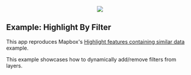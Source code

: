 <div align="center">
  <img src="https://avatars3.githubusercontent.com/u/2105791?v=3&s=200" />
</div>

## Example: Highlight By Filter

This app reproduces Mapbox's [Highlight features containing similar data](https://www.mapbox.com/mapbox-gl-js/example/query-similar-features/) example.

This example showcases how to dynamically add/remove filters from layers.
